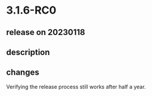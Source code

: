 # 3.1.6-RC0

## release on 20230118

## description

## changes

Verifying the release process still works after half a year.

